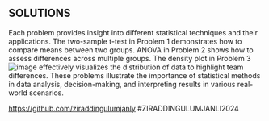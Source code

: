 ## SOLUTIONS
Each problem provides insight into different statistical techniques and their applications. The two-sample t-test in Problem 1 demonstrates how to compare means between two groups. ANOVA in Problem 2 shows how to assess differences across multiple groups. The density plot in Problem 3 
![image](https://github.com/user-attachments/assets/826cf687-0079-4b17-acde-0ad4f4bd14c7)
effectively visualizes the distribution of data to highlight team differences. These problems illustrate the importance of statistical methods in data analysis, decision-making, and interpreting results in various real-world scenarios.

https://github.com/ziraddingulumjanly
#ZIRADDINGULUMJANLI2024
